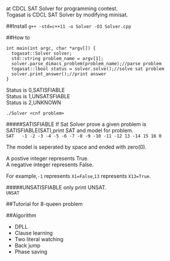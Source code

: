 at
CDCL SAT Solver for programming contest.  
Togasat is CDCL SAT Solver by modifying minisat.

##Install
`g++ -std=c++11 -o Solver -O3 Solver.cpp`

##How to


```
int main(int argc, char *argv[]) {
  togasat::Solver solver;
  std::string problem_name = argv[1];
  solver.parse_dimacs_problem(problem_name);//parse problem
  togasat::lbool status = solver.solve();//solve sat problem
  solver.print_answer();//print answer
}
```

Status is 0,SATISFIABLE  
Status is 1,UNSATSFIABLE  
Status is 2,UNKNOWN  

`./Solver <cnf problem>`  

#####SATISFIABLE
If Sat Solver prove a given problem is SATISFIABLE(SAT),print SAT and model for problem.  
`SAT  
-1 -2 -3 -4 -5 -6 -7 -8 -9 -10 -11 -12 13 -14 15 16 0`

The model is seperated by space and ended with zero(0).

A postive integer represents True.  
A negative integer represents False.

For example,`-1` represents `X1=False`,`13` represents `X13=True`.

#####UNSATISFIABLE
only print UNSAT.  
`UNSAT`


##Tutorial for 8-queen problem



##Algorithm
- DPLL
- Clause learning
- Two literal watching
- Back jump
- Phase saving


